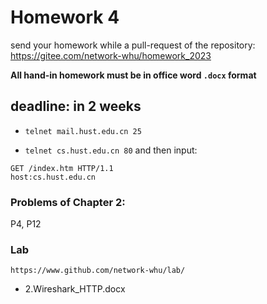 # Homework 4

send your homework while a pull-request of the repository: https://gitee.com/network-whu/homework_2023 

**All hand-in homework must be in office word `.docx` format**

## deadline: in 2 weeks

- `telnet mail.hust.edu.cn 25`

- `telnet cs.hust.edu.cn 80` and then input:
```batch
GET /index.htm HTTP/1.1
host:cs.hust.edu.cn
```

### Problems of Chapter 2:
P4, P12

### Lab

`https://www.github.com/network-whu/lab/`
- 2.Wireshark_HTTP.docx




